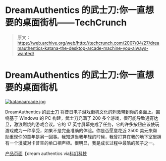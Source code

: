 # DreamAuthentics 的武士刀:你一直想要的桌面街机——TechCrunch

> 原文：<https://web.archive.org/web/http://techcrunch.com/2007/04/27/dreamauthentics-katana-the-desktop-arcade-machine-you-always-wanted/>

# DreamAuthentics 的武士刀:你一直想要的桌面街机

[![katanaarcade.jpg](img/4f0447832378191436d414c2b665939c.png)](https://web.archive.org/web/20201028055714/http://old.crunchgear.com/wp-content/uploads/katanaarcade.jpg "katanaarcade.jpg")

DreamAuthentics 的[武士刀](https://web.archive.org/web/20201028055714/https://crunchbase.com/product/katana) 将昔日电子游戏街机文化的刺激带到你的桌面上。围绕基于 Windows 的 PC 构建，武士刀充满了 200 多个游戏，很可能导致通宵达旦，激浪燃烧的游戏会议。它的 17 英寸屏幕完成了任务，它的许多按钮应该使玩游戏成为一种享受，如果不是完全准确的体验。你是否愿意花近 2500 美元来帮助重现你的童年是另一回事。我知道当我年轻的时候，我曾打算在我的地下室里拥有一个漫威对卡普空的单口相声柜。很明显，我是成长过程中最酷的孩子之一。

[产品页面](https://web.archive.org/web/20201028055714/http://www.dreamauthentics.com/product_page_1_ka.html)【dream authentics via[科幻科技](https://web.archive.org/web/20201028055714/http://blog.scifi.com/tech/archives/2007/04/26/dreamauthentics.html)